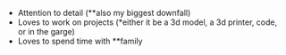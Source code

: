* Attention to detail (**also my biggest downfall)
* Loves to work on projects (*either it be a 3d model, a 3d printer, code, or in the garge)
* Loves to spend time with **family

